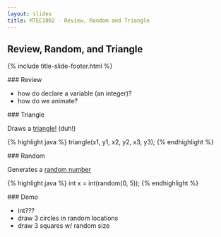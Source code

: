 ```yaml
---
layout: slides
title: MTEC1002 - Review, Random and Triangle
---
```

<section markdown="block" class="title-slide">

# Review, Random, and Triangle

{% include title-slide-footer.html %}
</section>

<section markdown="block">
### Review

* how do declare a variable (an integer)?
* how do we animate?

</section>

<section markdown="block">
### Triangle

Draws a [triangle!](http://processing.org/reference/triangle_.html) (duh!)

{% highlight java %}
triangle(x1, y1, x2, y2, x3, y3);
{% endhighlight %}
</section>

<section markdown="block">
### Random

Generates a [random number](http://processing.org/reference/random_.html)

{% highlight java %}
int x = int(random(0, 5));
{% endhighlight %}
</section>

<section markdown="block">
### Demo

* int???
* draw 3 circles in random locations
* draw 3 squares w/ random size
</section>
